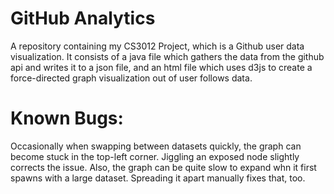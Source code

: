 # GitHub Analytics

A repository containing my CS3012 Project, which is a Github user data visualization. It consists of a java file which gathers the data from the github api and writes it to a json file, and an html file which uses d3js to create a force-directed graph visualization out of user follows data.

# Known Bugs:

Occasionally when swapping between datasets quickly, the graph can become stuck in the top-left corner. Jiggling an exposed node slightly corrects the issue. Also, the graph can be quite slow to expand whn it first spawns with a large dataset. Spreading it apart manually fixes that, too.
